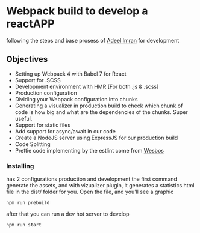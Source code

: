# Webpack build to develop a reactAPP
following the steps and base prosess of [Adeel Imran](https://medium.freecodecamp.org/how-to-combine-webpack-4-and-babel-7-to-create-a-fantastic-react-app-845797e036ff) for development 
## Objectives
* Setting up Webpack 4 with Babel 7 for React
* Support for .SCSS
* Development environment with HMR [For both .js & .scss]
* Production configuration
* Dividing your Webpack configuration into chunks
* Generating a visualizer in production build to check which chunk of code is how big and what are the dependencies of the chunks. Super useful.
* Support for static files
* Add support for async/await in our code
* Create a NodeJS server using ExpressJS for our production build
* Code Splitting
* Prettie code implementing by the estlint come from [Wesbos](https://github.com/wesbos/eslint-config-wesbos)

### Installing
has 2 configurations production and development
the first command generate the assets, and with vizualizer plugin, it generates a statistics.html file in the dist/ folder for you. Open the file, and you’ll see a graphic 
```
npm run prebuild
```
after that you can run a dev hot server to develop
```
npm run start
```